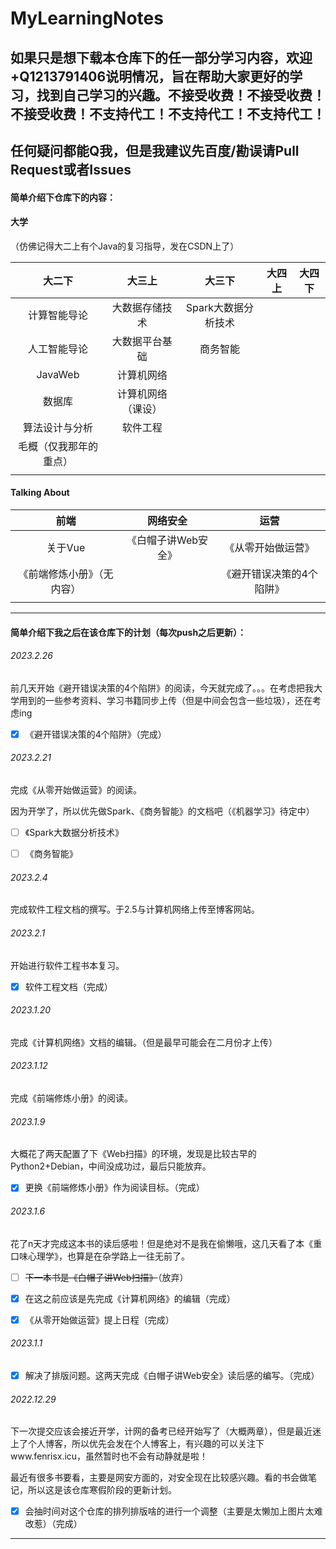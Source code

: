 # MyLearningNotes

## 如果只是想下载本仓库下的任一部分学习内容，欢迎+Q1213791406说明情况，旨在帮助大家更好的学习，找到自己学习的兴趣。不接受收费！不接受收费！不接受收费！不支持代工！不支持代工！不支持代工！

## 任何疑问都能Q我，但是我建议先百度/勘误请Pull Request或者Issues

#### 简单介绍下仓库下的内容：

#### 大学

（仿佛记得大二上有个Java的复习指导，发在CSDN上了）

|         大二下         |       大三上       |       大三下        | 大四上 | 大四下 |
| :--------------------: | :----------------: | :-----------------: | :----: | :----: |
|      计算智能导论      |   大数据存储技术   | Spark大数据分析技术 |        |        |
|      人工智能导论      |   大数据平台基础   |      商务智能       |        |        |
|        JavaWeb         |     计算机网络     |                     |        |        |
|         数据库         | 计算机网络（课设） |                     |        |        |
|     算法设计与分析     |      软件工程      |                     |        |        |
| 毛概（仅我那年的重点） |                    |                     |        |        |
|                        |                    |                     |        |        |



#### Talking About

|            前端            |      网络安全       |           运营            |
| :------------------------: | :-----------------: | :-----------------------: |
|          关于Vue           | 《白帽子讲Web安全》 |    《从零开始做运营》     |
| 《前端修炼小册》（无内容） |                     | 《避开错误决策的4个陷阱》 |
|                            |                     |                           |



------

#### 简单介绍下我之后在该仓库下的计划（每次push之后更新）：



###### 2023.2.26

前几天开始《避开错误决策的4个陷阱》的阅读，今天就完成了。。。在考虑把我大学用到的一些参考资料、学习书籍同步上传（但是中间会包含一些垃圾），还在考虑ing

- [x] 《避开错误决策的4个陷阱》（完成）



###### 2023.2.21

完成《从零开始做运营》的阅读。

因为开学了，所以优先做Spark、《商务智能》的文档吧（《机器学习》待定中）

- [ ] 《Spark大数据分析技术》
- [ ] 《商务智能》



###### 2023.2.4

完成软件工程文档的撰写。于2.5与计算机网络上传至博客网站。



###### 2023.2.1

开始进行软件工程书本复习。

- [x] 软件工程文档（完成）



###### 2023.1.20

完成《计算机网络》文档的编辑。（但是最早可能会在二月份才上传）



###### 2023.1.12

完成《前端修炼小册》的阅读。



###### 2023.1.9

大概花了两天配置了下《Web扫描》的环境，发现是比较古早的Python2+Debian，中间没成功过，最后只能放弃。

- [x] 更换《前端修炼小册》作为阅读目标。（完成）



###### 2023.1.6

花了n天才完成这本书的读后感啦！但是绝对不是我在偷懒哦，这几天看了本《重口味心理学》，也算是在杂学路上一往无前了。

- [ ] ~~下一本书是《白帽子讲Web扫描》~~（放弃）
- [x] 在这之前应该是先完成《计算机网络》的编辑（完成）
- [x] 《从零开始做运营》提上日程（完成）



###### 2023.1.1

- [x] 解决了排版问题。这两天完成《白帽子讲Web安全》读后感的编写。（完成）



###### 2022.12.29

下一次提交应该会接近开学，计网的备考已经开始写了（大概两章），但是最近迷上了个人博客，所以优先会发在个人博客上，有兴趣的可以关注下www.fenrisx.icu，虽然暂时也不会有动静就是啦！

最近有很多书要看，主要是网安方面的，对安全现在比较感兴趣。看的书会做笔记，所以这是该仓库寒假阶段的更新计划。

- [X] 会抽时间对这个仓库的排列排版啥的进行一个调整（主要是太懒加上图片太难改惹）（完成）

------

